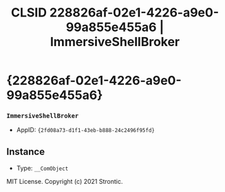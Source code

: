 ﻿---
title: "CLSID 228826af-02e1-4226-a9e0-99a855e455a6 | ImmersiveShellBroker"
excerpt: What is COM-Object CLSID 228826af-02e1-4226-a9e0-99a855e455a6?
---

# {228826af-02e1-4226-a9e0-99a855e455a6}

### `ImmersiveShellBroker`
* AppID: `{2fd08a73-d1f1-43eb-b888-24c2496f95fd}`

## Instance

* Type: `__ComObject`

MIT License. Copyright (c) 2021 Strontic.



